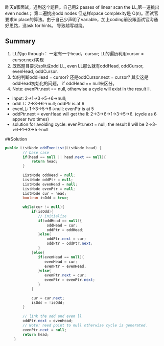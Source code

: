 昨天a家面试，遇到这个题目。自己用2 passes of linear scan the LL,第一遍挑出even nodes； 第二遍挑出odd nodes
但这样space complexity是 O(n)。面试官要求in place的算法。由于自己少声明了variable，加上coding前没跟面试官沟通好思路，没ask for hints。 导致越写越绕。

## Summary
1. LL的go through： 一定有一个head，cursor; LL的遍历利用cursor = cursor.next实现
2. 既然题目要求split成odd LL, even LL那么就有oddHead, oddCursor, evenHead, oddCursor. 
3. 如何判断oddHead = cursor? 还是oddCursor.next = cursor? 其实这是oddHead初始化的问题， if oddHead == null来区分。
4.  Note: evenPtr.next == null, otherwise a cycle will exist in the result ll.  
* input: 2->1->3->5->6->null;
* oddLL: 2->3->6->null; oddPtr is at 6
* evenLL: 1->3->5->6->null; evenPtr is at 5
* oddPtr.next = evenHead will get the ll: 2->3->6->1->3->5->6. (cycle as 6 appear two times)
* solution for avoiding cycle: evenPtr.next = null; the result ll will be 2->3->6->1->3->5->null

##Solution
```java
public ListNode oddEvenList(ListNode head) {
        // base case
        if(head == null || head.next == null){
            return head;
        }
        
        ListNode oddHead = null;
        ListNode oddPtr = null;
        ListNode evenHead = null;
        ListNode evenPtr = null;
        ListNode cur = head;
        boolean isOdd = true;
       
        while(cur != null){
            if(isOdd){
               // initialize
               if(oddHead == null){
                   oddHead = cur;
                   oddPtr = oddHead;
               }else{
                   oddPtr.next = cur;
                   oddPtr = oddPtr.next;         
               }
            }else{
               if(evenHead == null){
                  evenHead = cur;
                  evenPtr = evenHead;
               }else{
                  evenPtr.next = cur;
                  evenPtr = evenPtr.next;
               }
            }
            
            cur = cur.next;
            isOdd = !isOdd;
        }
    
        // link the odd and even ll
        oddPtr.next = evenHead;
        // Note: need point to null otherwise cycle is generated.
        evenPtr.next = null; 
        return head;
    }
```
